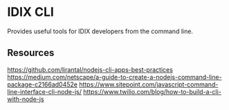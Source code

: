 # IDIX CLI

Provides useful tools for IDIX developers from the command line.

## Resources

https://github.com/lirantal/nodejs-cli-apps-best-practices
https://medium.com/netscape/a-guide-to-create-a-nodejs-command-line-package-c2166ad0452e
https://www.sitepoint.com/javascript-command-line-interface-cli-node-js/
https://www.twilio.com/blog/how-to-build-a-cli-with-node-js
